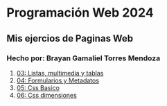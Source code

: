 # Programación Web 2024
## Mis ejercios de Paginas Web
### Hecho por: Brayan Gamaliel Torres Mendoza


1.  [03: Listas, multimedia y tablas](03_listas_multimedia_tablas/index.html)
2.  [04: Formularios y Metadatos](04_formularios_y_metadatos/index.html)
3.  [05: Css Basico](05_css_basico/index.html)
4.  [06: Css dimensiones](06_css_dimensiones/index.html)





